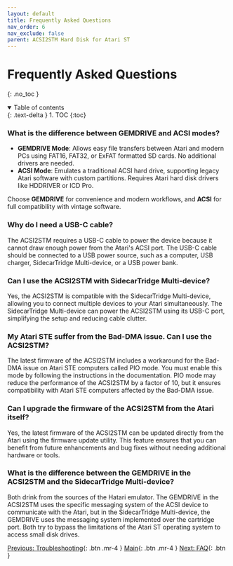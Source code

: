 ```yaml
---
layout: default
title: Frequently Asked Questions
nav_order: 6
nav_exclude: false
parent: ACSI2STM Hard Disk for Atari ST
---
```


# Frequently Asked Questions
{: .no_toc }


<details open markdown="block">
  <summary>
    Table of contents
  </summary>
  {: .text-delta }
1. TOC
{:toc}
</details>

### What is the difference between GEMDRIVE and ACSI modes?

- **GEMDRIVE Mode**: Allows easy file transfers between Atari and modern PCs using FAT16, FAT32, or ExFAT formatted SD cards. No additional drivers are needed.  
- **ACSI Mode**: Emulates a traditional ACSI hard drive, supporting legacy Atari software with custom partitions. Requires Atari hard disk drivers like HDDRIVER or ICD Pro.  

Choose **GEMDRIVE** for convenience and modern workflows, and **ACSI** for full compatibility with vintage software.

### Why do I need a USB-C cable?

The ACSI2STM requires a USB-C cable to power the device because it cannot draw enough power from the Atari's ACSI port. The USB-C cable should be connected to a USB power source, such as a computer, USB charger, SidecarTridge Multi-device, or a USB power bank.

### Can I use the ACSI2STM with SidecarTridge Multi-device?

Yes, the ACSI2STM is compatible with the SidecarTridge Multi-device, allowing you to connect multiple devices to your Atari simultaneously. The SidecarTridge Multi-device can power the ACSI2STM using its USB-C port, simplifying the setup and reducing cable clutter.

### My Atari STE suffer from the Bad-DMA issue. Can I use the ACSI2STM?

The latest firmware of the ACSI2STM includes a workaround for the Bad-DMA issue on Atari STE computers called PIO mode. You must enable this mode by following the instructions in the documentation. PIO mode may reduce the performance of the ACSI2STM by a factor of 10, but it ensures compatibility with Atari STE computers affected by the Bad-DMA issue.

### Can I upgrade the firmware of the ACSI2STM from the Atari itself?

Yes, the latest firmware of the ACSI2STM can be updated directly from the Atari using the firmware update utility. This feature ensures that you can benefit from future enhancements and bug fixes without needing additional hardware or tools.

### What is the difference between the GEMDRIVE in the ACSI2STM and the SidecarTridge Multi-device?

Both drink from the sources of the Hatari emulator. The GEMDRIVE in the ACSI2STM uses the specific messaging system of the ACSI device to communicate with the Atari, but in the SidecarTridge Multi-device, the GEMDRIVE uses the messaging system implemented over the cartridge port. Both try to bypass the limitations of the Atari ST operating system to access small disk drives. 



[Previous: Troubleshooting](/acsi2stm-atari-st/troubleshooting/){: .btn .mr-4 }
[Main](/acsi2stm-atari-st/){: .btn .mr-4 }
[Next: FAQ](/acsi2stm-atari-st/faq/){: .btn }